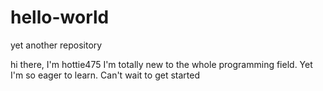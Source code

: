 # hello-world
yet another repository


hi there, I'm hottie475 I'm totally new to the whole programming field.
Yet I'm so eager to learn.
Can't wait to get started
